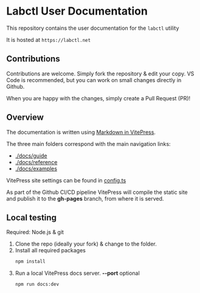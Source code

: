 # Labctl User Documentation

This repository contains the user documentation for the `labctl` utility

It is hosted at `https://labctl.net`

## Contributions

Contributions are welcome. Simply fork the repository & edit your copy. VS Code is recommended, but you can work on small changes directly in Github.

When you are happy with the changes, simply create a Pull Request (PR)!

## Overview

The documentation is written using [Markdown in VitePress](https://vitepress.vuejs.org/guide/markdown).

The three main folders correspond with the main navigation links:
- [./docs/guide](./docs/guide/)
- [./docs/reference](./docs/reference/)
- [./docs/examples](./docs/examples/)

VitePress site settings can be found in [config.ts](./docs/.vitepress/config.ts)

As part of the Github CI/CD pipeline VitePress will compile the static site and publish it to the **gh-pages** branch, from where it is served.

## Local testing

Required: Node.js & git

1. Clone the repo (ideally your fork) & change to the folder.
2. Install all required packages
    ```bash
    npm install
    ```
3. Run a local VitePress docs server. **--port** optional
    ```bash
    npm run docs:dev
    ```
